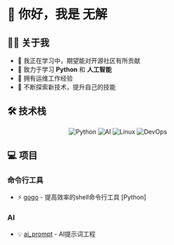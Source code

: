 # 👋 你好，我是 无解

## 🧑‍💻 关于我

- 🌱 我正在学习中，期望能对开源社区有所贡献
- 🔭 致力于学习 **Python** 和 **人工智能**
- 💼 拥有运维工作经验
- 🚀 不断探索新技术，提升自己的技能

## 🛠️ 技术栈

<div align="center">
  <img src="https://img.shields.io/badge/Python-3776AB?style=for-the-badge&logo=python&logoColor=white" alt="Python">
  <img src="https://img.shields.io/badge/AI-FF6F00?style=for-the-badge&logo=tensorflow&logoColor=white" alt="AI">
  <img src="https://img.shields.io/badge/Linux-FCC624?style=for-the-badge&logo=linux&logoColor=black" alt="Linux">
  <img src="https://img.shields.io/badge/DevOps-0A0A0A?style=for-the-badge&logo=devops&logoColor=white" alt="DevOps"></div>

## 💻 项目

### 命令行工具

* ⚡ [gogo](https://github.com/wilton-wu/gogo) - 提高效率的shell命令行工具 [Python]

### AI

* 💡 [ai_prompt](https://github.com/wilton-wu/ai_prompt) - AI提示词工程
